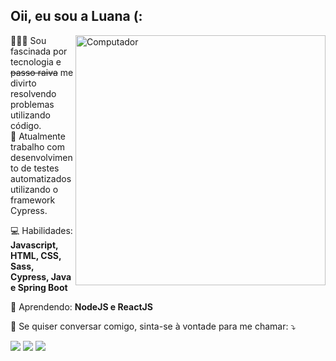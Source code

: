 ## Oii, eu sou a Luana (:

<img src="https://raw.githubusercontent.com/MicaelliMedeiros/micaellimedeiros/master/image/computer-illustration.png" min-width="400px" max-width="400px" width="400px" align="right" alt="Computador">

<p align="left"> 
  👩🏽‍💻  Sou fascinada por tecnologia e <s>passo raiva</s> me divirto resolvendo problemas utilizando código.<br>
  🤖  Atualmente trabalho com desenvolvimento de testes automatizados utilizando o framework Cypress.<br>
</p>

<p align="left">
  💻 Habilidades: <strong>Javascript, HTML, CSS, Sass, Cypress, Java e Spring Boot</strong>
</p>

<p align="left">
  🌱 Aprendendo: <strong>NodeJS e ReactJS</strong>
</p>

<p align="left">
  💌 Se quiser conversar comigo, sinta-se à vontade para me chamar: ⤵️
</p>

<p align="left">
  <a href="#" alt="Linkedin">
  <img src="https://img.shields.io/badge/-Linkedin-0e76a8?style=flat-square&logo=Linkedin&logoColor=white&link=https://www.linkedin.com/in/saalua" /></a>
 
   <a href="#" alt="Instagram">
  <img src="https://img.shields.io/badge/-Instagram-DF0174?style=flat-square&labelColor=DF0174&logo=instagram&logoColor=white&link=https://instagram.com/lua_codes"/></a>

  <a href="#" alt="Telegram">
  <img src="https://img.shields.io/badge/-Telegram-0088cc?style=flat-square&labelColor=0088cc&logo=telegram&logoColor=white&link=https://t.me/luana_sdc"/></a>
</p>  

